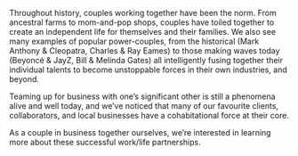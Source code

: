 Throughout history, couples working together have been the norm. From ancestral farms to mom-and-pop shops, couples have toiled together to create an independent life for themselves and their families. We also see many examples of popular power-couples, from the historical (Mark Anthony & Cleopatra, Charles & Ray Eames) to those making waves today (Beyoncé & JayZ, Bill & Melinda Gates) all intelligently fusing together their individual talents to become unstoppable forces in their own industries, and beyond.

Teaming up for business with one’s significant other is still a phenomena alive and well today, and we’ve noticed that many of our favourite clients, collaborators, and local businesses have a cohabitational force at their core.

As a couple in business together ourselves, we’re interested in learning more about these successful work/life partnerships.
